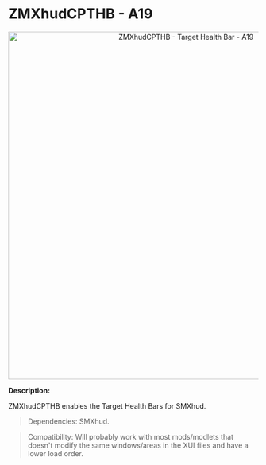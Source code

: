 # ZMXhudCPTHB - A19

<p align="center">
  <img src="https://staticdelivery.nexusmods.com/mods/1059/images/22/22-1601027236-619903796.jpeg" width="700" title="ZMXhudCPTHB - Target Health Bar - A19">
</p>

**Description:**

ZMXhudCPTHB enables the Target Health Bars for SMXhud.

> Dependencies: SMXhud.

> Compatibility: Will probably work with most mods/modlets that doesn't modify the same windows/areas in the XUI files and have a lower load order.
